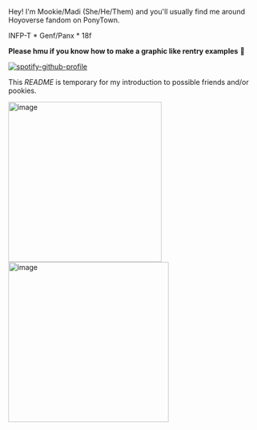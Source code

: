 Hey! I'm Mookie/Madi (She/He/Them) and you'll usually find me around Hoyoverse fandom on PonyTown.

INFP-T * Genf/Panx * 18f

**Please hmu if you know how to make a graphic like rentry examples** :pray:

[![spotify-github-profile](https://spotify-github-profile.kittinanx.com/api/view?uid=31ts7iv6yt53whgxdprzrnl2dw7q&cover_image=true&theme=natemoo-re&show_offline=true&background_color=121212&interchange=true&bar_color=ffffff&bar_color_cover=false)](https://github.com/kittinan/spotify-github-profile)

This *README* is temporary for my introduction to possible friends and/or pookies.

<img width="306" height="320" alt="image" src="https://github.com/user-attachments/assets/c65c4028-019c-4e8d-9a1b-908e64c4b5ba" />
<img width="320" height="320" alt="image" src="https://github.com/user-attachments/assets/9f24fecc-6ccf-4c00-87ee-361981660d9f" />

